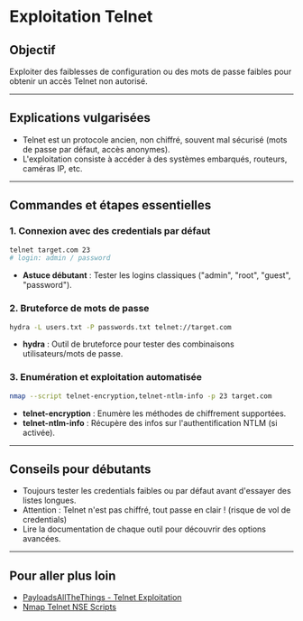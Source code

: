 # Exploitation Telnet

## Objectif
Exploiter des faiblesses de configuration ou des mots de passe faibles pour obtenir un accès Telnet non autorisé.

---

## Explications vulgarisées
- Telnet est un protocole ancien, non chiffré, souvent mal sécurisé (mots de passe par défaut, accès anonymes).
- L'exploitation consiste à accéder à des systèmes embarqués, routeurs, caméras IP, etc.

---

## Commandes et étapes essentielles

### 1. Connexion avec des credentials par défaut
```bash
telnet target.com 23
# login: admin / password
```
- **Astuce débutant** : Tester les logins classiques ("admin", "root", "guest", "password").

### 2. Bruteforce de mots de passe
```bash
hydra -L users.txt -P passwords.txt telnet://target.com
```
- **hydra** : Outil de bruteforce pour tester des combinaisons utilisateurs/mots de passe.

### 3. Enumération et exploitation automatisée
```bash
nmap --script telnet-encryption,telnet-ntlm-info -p 23 target.com
```
- **telnet-encryption** : Enumère les méthodes de chiffrement supportées.
- **telnet-ntlm-info** : Récupère des infos sur l'authentification NTLM (si activée).

---

## Conseils pour débutants
- Toujours tester les credentials faibles ou par défaut avant d'essayer des listes longues.
- Attention : Telnet n'est pas chiffré, tout passe en clair ! (risque de vol de credentials)
- Lire la documentation de chaque outil pour découvrir des options avancées.

---

## Pour aller plus loin
- [PayloadsAllTheThings - Telnet Exploitation](https://github.com/swisskyrepo/PayloadsAllTheThings/tree/master/Methodology%20and%20Resources/Telnet%20Methodology)
- [Nmap Telnet NSE Scripts](https://nmap.org/nsedoc/categories/telnet.html) 